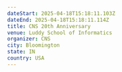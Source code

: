 ```yaml
---
dateStart: 2025-04-18T15:18:11.103Z
dateEnd: 2025-04-18T15:18:11.114Z
title: CNS 20th Anniversary
venue: Luddy School of Informatics
organizer: CNS
city: Bloomington
state: IN
country: USA
---
```

